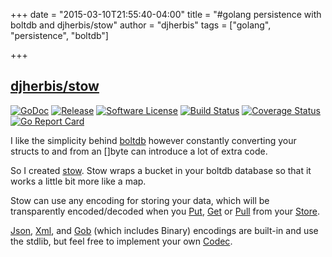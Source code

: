 +++
date = "2015-03-10T21:55:40-04:00"
title = "#golang persistence with boltdb and djherbis/stow"
author = "djherbis"
tags = ["golang", "persistence", "boltdb"]

+++

## [djherbis/stow](https://github.com/djherbis/stow)

[![GoDoc](https://godoc.org/github.com/djherbis/stow?status.svg)](https://godoc.org/github.com/djherbis/stow)
[![Release](https://img.shields.io/github/release/djherbis/stow.svg)](https://github.com/djherbis/stow/releases/latest)
[![Software License](https://img.shields.io/badge/license-MIT-brightgreen.svg)](LICENSE.txt)
[![Build Status](https://travis-ci.org/djherbis/stow.svg?branch=master)](https://travis-ci.org/djherbis/stow)
[![Coverage Status](https://coveralls.io/repos/djherbis/stow/badge.svg?branch=master)](https://coveralls.io/r/djherbis/stow?branch=master)
[![Go Report Card](https://goreportcard.com/badge/github.com/djherbis/stow)](https://goreportcard.com/report/github.com/djherbis/stow)

I like the simplicity behind [boltdb](https://github.com/boltdb/bolt) however constantly converting your structs to and from an []byte can introduce a lot of extra code.

So I created [stow](https://github.com/djherbis/stow). Stow wraps a bucket in your boltdb database so that it works a little bit more like a map.

Stow can use any encoding for storing your data, which will be transparently encoded/decoded when you [Put](http://godoc.org/github.com/djherbis/stow#Store.Put), [Get](http://godoc.org/github.com/djherbis/stow#Store.Get) or [Pull](http://godoc.org/github.com/djherbis/stow#Store.Pull) from your [Store](http://godoc.org/github.com/djherbis/stow#Store).

[Json](http://godoc.org/github.com/djherbis/stow#JSONCodec), [Xml](http://godoc.org/github.com/djherbis/stow#XMLCodec), and [Gob](http://godoc.org/github.com/djherbis/stow#GobCodec) (which includes Binary) encodings are built-in and use the stdlib, but feel free to implement your own [Codec](http://godoc.org/github.com/djherbis/stow#Codec).

<script src="https://gist.github.com/djherbis/898283c55f1b58811840.js"></script>